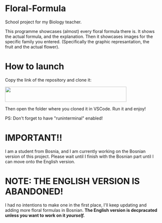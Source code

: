 # Floral-Formula
School project for my Biology teacher.

This programme showcases (almost) every floral formula there is.
It shows the actual formula, and the explanation. Then it showcases images for the specific family you entered. (Specifically the graphic represantation, the fruit and the actual flower).

# How to launch
Copy the link of the repository and clone it:


<img src="https://cdn.discordapp.com/attachments/594198772150698024/1071077452585115708/Screenshot_204.png" style="height: 50px; width:400px;"/>

Then open the folder where you cloned it in VSCode. Run it and enjoy!

PS: Don't forget to have "runinterminal" enabled!


# IMPORTANT!!
I am a student from Bosnia, and I am currently working on the Bosnian version of this project. Please wait until I finish with the Bosnian part until I can move onto the English version.

# NOTE: THE ENGLISH VERSION IS ABANDONED!
I had no intentions to make one in the first place, I'll keep updating and adding more floral formulas in Bosnian. 
**The English version is decpracated unless you want to work on it _yourself._**